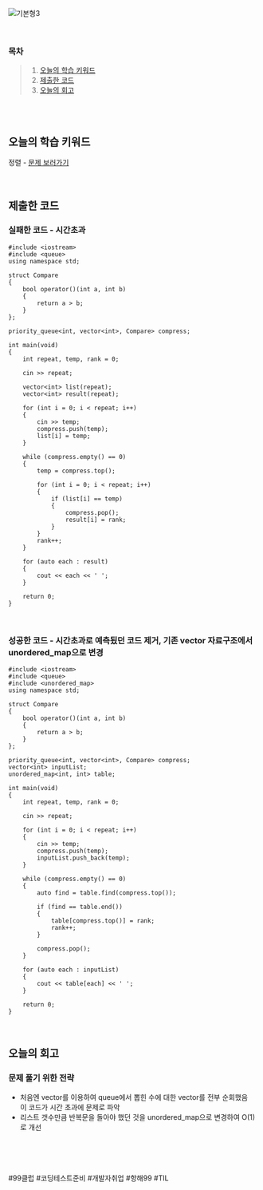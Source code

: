 ![기본형3](https://github.com/user-attachments/assets/3d7a21ca-5c09-43e5-82c1-035073e8216e)

<br>

### 목차
> 1. [오늘의 학습 키워드](#오늘의-학습-키워드)
> 2. [제출한 코드](#제출한-코드)
> 3. [오늘의 회고](#오늘의-회고)

<br><br>

## 오늘의 학습 키워드
정렬 - [문제 보러가기](https://www.acmicpc.net/problem/18870)
  
<br>

## 제출한 코드
### 실패한 코드 - 시간초과
```
#include <iostream>
#include <queue>
using namespace std;

struct Compare
{
	bool operator()(int a, int b)
	{
		return a > b;
	}
};

priority_queue<int, vector<int>, Compare> compress;

int main(void)
{
	int repeat, temp, rank = 0;

	cin >> repeat;

	vector<int> list(repeat);
	vector<int> result(repeat);

	for (int i = 0; i < repeat; i++)
	{
		cin >> temp;
		compress.push(temp);
		list[i] = temp;
	}

	while (compress.empty() == 0)
	{
		temp = compress.top();

		for (int i = 0; i < repeat; i++)
		{
			if (list[i] == temp)
			{
				compress.pop();
				result[i] = rank;
			}
		}
		rank++;
	}

	for (auto each : result)
	{
		cout << each << ' ';
	}

	return 0;
}
```

<br>

### 성공한 코드 - 시간초과로 예측됬던 코드 제거, 기존 vector 자료구조에서 unordered_map으로 변경
```
#include <iostream>
#include <queue>
#include <unordered_map>
using namespace std;

struct Compare
{
	bool operator()(int a, int b)
	{
		return a > b;
	}
};

priority_queue<int, vector<int>, Compare> compress;
vector<int> inputList;
unordered_map<int, int> table;

int main(void)
{
	int repeat, temp, rank = 0;

	cin >> repeat;

	for (int i = 0; i < repeat; i++)
	{
		cin >> temp;
		compress.push(temp);
		inputList.push_back(temp);
	}

	while (compress.empty() == 0)
	{
		auto find = table.find(compress.top());

		if (find == table.end())
		{
			table[compress.top()] = rank;
			rank++;
		}

		compress.pop();
	}

	for (auto each : inputList)
	{
		cout << table[each] << ' ';
	}

	return 0;
}
```

<br>

## 오늘의 회고
### 문제 풀기 위한 전략
* 처음엔 vector를 이용하여 queue에서 뽑힌 수에 대한 vector를 전부 순회했음 <br>
  이 코드가 시간 초과에 문제로 파악 <br>
* 리스트 갯수만큼 반복문을 돌아야 했던 것을 unordered_map으로 변경하여 O(1)로 개선 <br>


<br>    
<br>
<br>
<br>
#99클럽 #코딩테스트준비 #개발자취업 #항해99 #TIL

